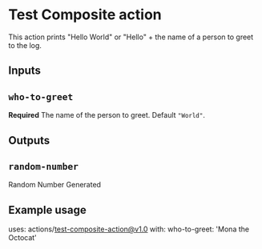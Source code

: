 # Test Composite action

This action prints "Hello World" or "Hello" + the name of a person to greet to the log.

## Inputs

## `who-to-greet`

**Required** The name of the person to greet. Default `"World"`.

## Outputs

## `random-number`

Random Number Generated

## Example usage

uses: actions/test-composite-action@v1.0
with:
  who-to-greet: 'Mona the Octocat'